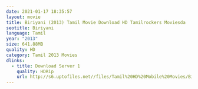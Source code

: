 ```yaml
---
date: 2021-01-17 18:35:57
layout: movie
title: Biriyani (2013) Tamil Movie Download HD Tamilrockers Moviesda
seotitle: Biriyani
language: Tamil
year: "2013"
size: 641.88MB
quality: HD
category: Tamil 2013 Movies
dlinks:
  - title: Download Server 1
    quality: HDRip
    url: http://s6.uptofiles.net//files/Tamil%20HD%20Mobile%20Movies/Biriyani%20(2013)/Mp4%20HD%20(640x360)/Biriyani%20(2013)%20Single%20Part%20(640x360).mp4
---
```

